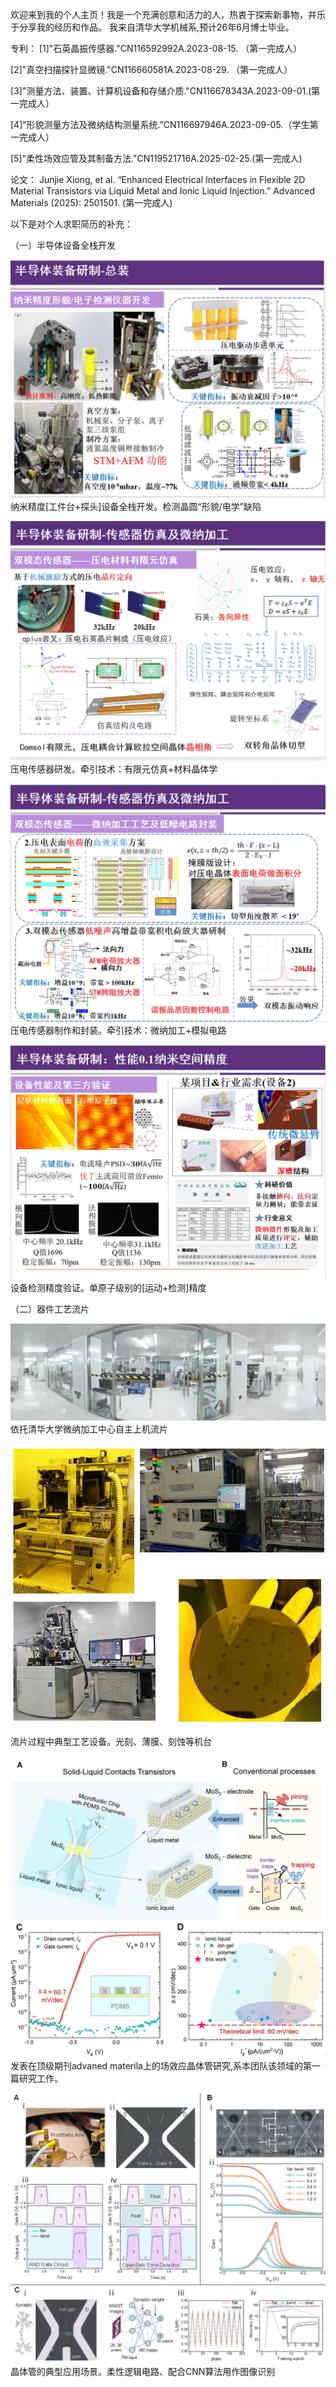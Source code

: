 欢迎来到我的个人主页！我是一个充满创意和活力的人，热衷于探索新事物，并乐于分享我的经历和作品。
我来自清华大学机械系,预计26年6月博士毕业。

专利：
[1]"石英晶振传感器."CN116592992A.2023-08-15. （第一完成人）

[2]"真空扫描探针显微镜."CN116660581A.2023-08-29. （第一完成人）

[3]"测量方法、装置、计算机设备和存储介质."CN116678343A.2023-09-01.(第一完成人）

[4]“形貌测量方法及微纳结构测量系统.”CN116697946A.2023-09-05.（学生第一完成人）

[5]"柔性场效应管及其制备方法."CN119521716A.2025-02-25.(第一完成人)

论文：
Junjie Xiong, et al. “Enhanced Electrical Interfaces in Flexible 2D Material Transistors via Liquid Metal and Ionic Liquid Injection.” Advanced Materials (2025): 2501501. (第一完成人)



以下是对个人求职简历的补充：

（一）半导体设备全栈开发

![](static/image1.jpg)
纳米精度[工件台+探头]设备全栈开发。检测晶圆“形貌/电学”缺陷


![](static/image2.jpg)
压电传感器研发。牵引技术：有限元仿真+材料晶体学


![](static/image3.jpg)
压电传感器制作和封装。牵引技术：微纳加工+模拟电路


![](static/image4.jpg)
设备检测精度验证。单原子级别的[运动+检测]精度


（二）器件工艺流片

![](static/image7.jpg)
依托清华大学微纳加工中心自主上机流片


![](static/image8.jpg)

流片过程中典型工艺设备。光刻、薄膜、刻蚀等机台


![](static/image9.jpg)
发表在顶级期刊advaned materila上的场效应晶体管研究,系本团队该领域的第一篇研究工作。


![](static/image10.jpg)
晶体管的典型应用场景。柔性逻辑电路、配合CNN算法用作图像识别


